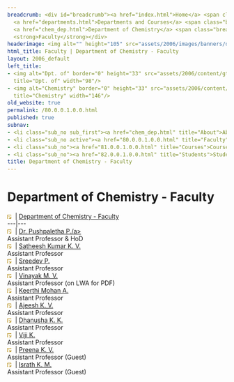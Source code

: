 ```yaml
---
breadcrumb: <div id="breadcrumb"><a href="index.html">Home</a> <span class="breadcrumb_spacer">&gt;</span>
  <a href="departments.html">Departments and Courses</a> <span class="breadcrumb_spacer">&gt;</span>
  <a href="chem_dep.html">Department of Chemistry</a> <span class="breadcrumb_spacer">&gt;</span>
  <strong>Faculty</strong></div>
headerimage: <img alt="" height="105" src="assets/2006/images/banners/departments.jpg" width="472"/>
html_title: Faculty | Department of Chemistry - Faculty
layout: 2006_default
left_title:
- <img alt="Dpt. of" border="0" height="33" src="assets/2006/content/gt/fcb6421c7c62628408190d4ca84029e5.png"
  title="Dpt. of" width="98"/>
- <img alt="Chemistry" border="0" height="33" src="assets/2006/content/gt/7ed40be81a597d79acdb7f2e7ac6bfb9.png"
  title="Chemistry" width="146"/>
old_website: true
permalink: /80.0.0.1.0.0.html
published: true
subnav:
- <li class="sub_no sub_first"><a href="chem_dep.html" title="About">About</a></li>
- <li class="sub_no active"><a href="80.0.0.1.0.0.html" title="Faculty">Faculty</a></li>
- <li class="sub_no"><a href="81.0.0.1.0.0.html" title="Courses">Courses</a></li>
- <li class="sub_no"><a href="82.0.0.1.0.0.html" title="Students">Students</a></li>
title: Department of Chemistry - Faculty
---
```


# Department of Chemistry - Faculty

![](assets/2006/img/article/intlink_1.gif)![](assets/2006/img/leer.gif) | [Department of Chemistry -
Faculty](department-of-chemistry-faculty-5.html)  
---|---  
![](assets/2006/img/article/intlink_1.gif)![](assets/2006/img/leer.gif) | [Dr. Pushpaletha
P./a>](pushpalethap.html)  
Assistant Professor & HoD  
![](assets/2006/img/article/intlink_1.gif)![](assets/2006/img/leer.gif) | [Satheesh Kumar K. V.]()  
Assistant Professor  
![](assets/2006/img/article/intlink_1.gif)![](assets/2006/img/leer.gif) | [Sreedev P.]()  
Assistant Professor  
![](assets/2006/img/article/intlink_1.gif)![](assets/2006/img/leer.gif) | [Vinayak M. V.]()  
Assistant Professor (on LWA for PDF)  
![](assets/2006/img/article/intlink_1.gif)![](assets/2006/img/leer.gif) | [Keerthi Mohan A.]()  
Assistant Professor  
![](assets/2006/img/article/intlink_1.gif)![](assets/2006/img/leer.gif) | [Ajeesh K. V.]()  
Assistant Professor  
![](assets/2006/img/article/intlink_1.gif)![](assets/2006/img/leer.gif) | [Dhanusha K. K.]()  
Assistant Professor  
![](assets/2006/img/article/intlink_1.gif)![](assets/2006/img/leer.gif) | [Viji K.]()  
Assistant Professor  
![](assets/2006/img/article/intlink_1.gif)![](assets/2006/img/leer.gif) | [Preena K. V.]()  
Assistant Professor (Guest)  
![](assets/2006/img/article/intlink_1.gif)![](assets/2006/img/leer.gif) | [Israth K. M.]()  
Assistant Professor (Guest)